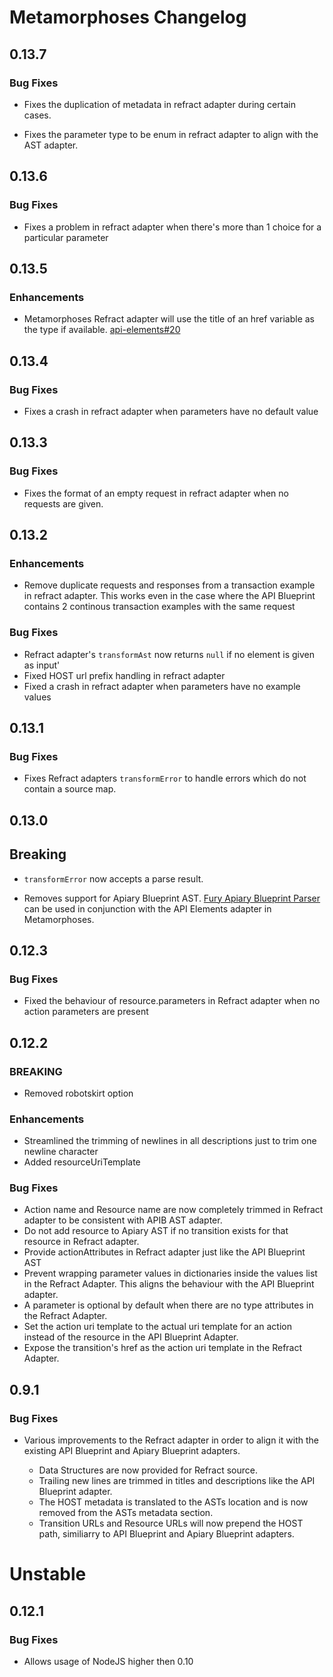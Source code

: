 # Metamorphoses Changelog

## 0.13.7

### Bug Fixes

- Fixes the duplication of metadata in refract adapter during certain cases.

- Fixes the parameter type to be enum in refract adapter to align with the AST adapter.

## 0.13.6

### Bug Fixes

- Fixes a problem in refract adapter when there's more than 1 choice for a particular parameter

## 0.13.5

### Enhancements

- Metamorphoses Refract adapter will use the title of an href variable as the
  type if available.
  [api-elements#20](https://github.com/apiaryio/api-elements/pull/20)

## 0.13.4

### Bug Fixes

- Fixes a crash in refract adapter when parameters have no default value

## 0.13.3

### Bug Fixes

- Fixes the format of an empty request in refract adapter when no requests are given.

## 0.13.2

### Enhancements

- Remove duplicate requests and responses from a transaction example in refract adapter. This works even in the case
  where the API Blueprint contains 2 continous transaction examples with the same request

### Bug Fixes

- Refract adapter's `transformAst` now returns `null` if no element is given as input'
- Fixed HOST url prefix handling in refract adapter
- Fixed a crash in refract adapter when parameters have no example values

## 0.13.1

### Bug Fixes

- Fixes Refract adapters `transformError` to handle errors which do not contain
  a source map.

## 0.13.0

## Breaking

- `transformError` now accepts a parse result.

- Removes support for Apiary Blueprint AST. [Fury Apiary Blueprint
  Parser](https://github.com/apiaryio/fury-adapter-apiary-blueprint-parser) can
  be used in conjunction with the API Elements adapter in Metamorphoses.

## 0.12.3

### Bug Fixes

- Fixed the behaviour of resource.parameters in Refract adapter when no action parameters are present

## 0.12.2

### BREAKING

- Removed robotskirt option

### Enhancements

- Streamlined the trimming of newlines in all descriptions just to trim one newline character
- Added resourceUriTemplate

### Bug Fixes

- Action name and Resource name are now completely trimmed in Refract adapter to be consistent with APIB AST adapter.
- Do not add resource to Apiary AST if no transition exists for that resource in Refract adapter.
- Provide actionAttributes in Refract adapter just like the API Blueprint AST
- Prevent wrapping parameter values in dictionaries inside the values list in
  the Refract Adapter. This aligns the behaviour with the API Blueprint
  adapter.
- A parameter is optional by default when there are no type attributes in the Refract Adapter.
- Set the action uri template to the actual uri template for an action instead
  of the resource in the API Blueprint Adapter.
- Expose the transition's href as the action uri template in the
  Refract Adapter.

## 0.9.1

### Bug Fixes

- Various improvements to the Refract adapter in order to align it with the
  existing API Blueprint and Apiary Blueprint adapters.

  - Data Structures are now provided for Refract source.
  - Trailing new lines are trimmed in titles and descriptions like the API
    Blueprint adapter.
  - The HOST metadata is translated to the ASTs location and is now
    removed from the ASTs metadata section.
  - Transition URLs and Resource URLs will now prepend the HOST path,
    similiarry to API Blueprint and Apiary Blueprint adapters.

# Unstable

## 0.12.1

### Bug Fixes

- Allows usage of NodeJS higher then 0.10
